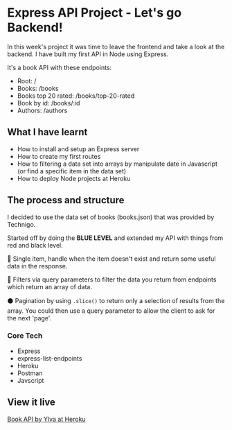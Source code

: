 # Express API Project - Let's go Backend!

In this week's project it was time to leave the frontend and take a look at the backend. I have built my first API in Node using Express.

It's a book API with these endpoints:

* Root: /
* Books: /books
* Books top 20 rated: /books/top-20-rated 
* Book by id: /books/:id
* Authors: /authors

## What I have learnt

* How to install and setup an Express server
* How to create my first routes
* How to filtering a data set into arrays by manipulate date in Javascript (or find a specific item in the data set)
* How to deploy Node projects at Heroku

## The process and structure

I decided to use the data set of books (books.json) that was provided by Technigo.

Started off by doing the **BLUE LEVEL** and extended my API with things from red and black level.

🔴 Single item, handle when the item doesn't exist and return some useful data in the response.

🔴 Filters via query parameters to filter the data you return from endpoints which return an array of data.

⚫ Pagination by using `.slice()` to return only a selection of results from the array. You could then use a query parameter to allow the client to ask for the next 'page'.



### Core Tech

* Express
* express-list-endpoints
* Heroku
* Postman
* Javscript

## View it live

[Book API by Ylva at Heroku](https://book-api-by-ylva.herokuapp.com/)
